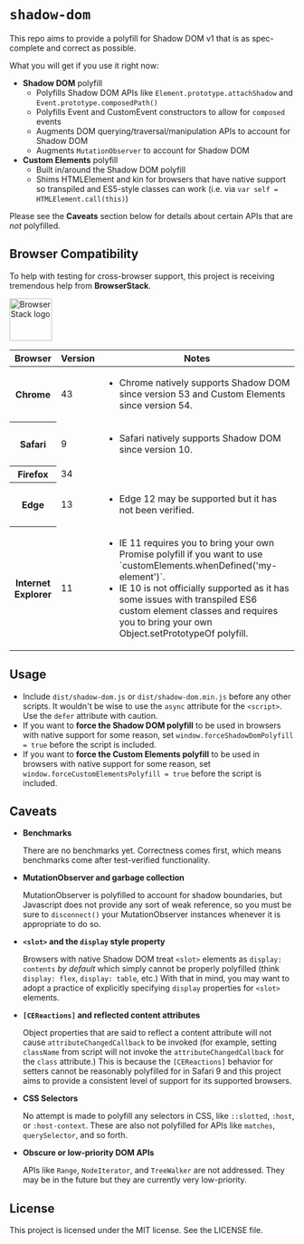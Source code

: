 # `shadow-dom`

This repo aims to provide a polyfill for Shadow DOM v1 that is as spec-complete and correct as possible. 

What you will get if you use it right now:

- **Shadow DOM** polyfill
  - Polyfills Shadow DOM APIs like `Element.prototype.attachShadow` and `Event.prototype.composedPath()`
  - Polyfills Event and CustomEvent constructors to allow for `composed` events
  - Augments DOM querying/traversal/manipulation APIs to account for Shadow DOM
  - Augments `MutationObserver` to account for Shadow DOM
- **Custom Elements** polyfill
  - Built in/around the Shadow DOM polyfill
  - Shims HTMLElement and kin for browsers that have native support so transpiled and ES5-style classes 
    can work (i.e. via `var self = HTMLElement.call(this)`)

Please see the **Caveats** section below for details about certain APIs that are *not* polyfilled.

## Browser Compatibility

To help with testing for cross-browser support, this project is receiving tremendous help from **BrowserStack**.

<a href="https://browserstack.com">
  <img src="https://cdn.rawgit.com/tuespetre/shadow-dom/browserstack-logo/Logo-01.svg" height="75" alt="BrowserStack logo" />
</a>

<table>
  <thead>
    <tr>
      <th>Browser</th>
      <th>Version</th>
      <th>Notes</th>
    </tr>
  </thead>
  <tbody>
    <tr>
      <th>Chrome</th>
      <td>43</td>
      <td>
        <ul>
          <li>Chrome natively supports Shadow DOM since version 53 and Custom Elements since version 54.</li>
        </ul>
      </td>
    </tr>
    <tr>
      <th>Safari</th>
      <td>9</td>
      <td>
        <ul>
          <li>Safari natively supports Shadow DOM since version 10.</li>
        </ul>
      </td>
    </tr>
    <tr>
      <th>Firefox</th>
      <td>34</td>
      <td></td>
    </tr>
    <tr>
      <th>Edge</th>
      <td>13</td>
      <td>
        <ul>
          <li>Edge 12 may be supported but it has not been verified.</li>
        </ul>
      </td>
    </tr>
    <tr>
      <th>Internet Explorer</th>
      <td>11</td>
      <td>
        <ul>
          <li>
            IE 11 requires you to bring your own Promise polyfill if you want to 
            use `customElements.whenDefined('my-element')`.
          </li>
          <li>
            IE 10 is not officially supported as it has some issues with transpiled ES6 
            custom element classes and requires you to bring your own Object.setPrototypeOf polyfill.
          </li>
        </ul>
      </td>
    </tr>
  </tbody>
</table>

## Usage

- Include `dist/shadow-dom.js` or `dist/shadow-dom.min.js` before any other scripts.
It wouldn't be wise to use the `async` attribute for the `<script>`. Use the `defer` 
attribute with caution.
- If you want to **force the Shadow DOM polyfill** to be used in browsers with native support for some reason,
set `window.forceShadowDomPolyfill = true` before the script is included.
- If you want to **force the Custom Elements polyfill** to be used in browsers with native support for some reason,
set `window.forceCustomElementsPolyfill = true` before the script is included.

## Caveats

- **Benchmarks**

  There are no benchmarks yet. Correctness comes first, which means
  benchmarks come after test-verified functionality. 

- **MutationObserver and garbage collection**

  MutationObserver is polyfilled to account for shadow boundaries,
  but Javascript does not provide any sort of weak reference, so you
  must be sure to `disconnect()` your MutationObserver instances 
  whenever it is appropriate to do so.

- **`<slot>` and the `display` style property**

  Browsers with native Shadow DOM treat `<slot>` elements as `display: contents` 
  *by default* which simply cannot be properly polyfilled (think `display: flex`, 
  `display: table`, etc.) With that in mind, you may want to adopt a practice
  of explicitly specifying `display` properties for `<slot>` elements.

- **`[CEReactions]` and reflected content attributes**

  Object properties that are said to reflect a content attribute will not
  cause `attributeChangedCallback` to be invoked (for example, setting `className`
  from script will not invoke the `attributeChangedCallback` for the `class` 
  attribute.) This is because the `[CEReactions]` behavior for setters cannot be 
  reasonably polyfilled for in Safari 9 and this project aims to provide a 
  consistent level of support for its supported browsers.

- **CSS Selectors**

  No attempt is made to polyfill any selectors in CSS, like `::slotted`, `:host`,
  or `:host-context`. These are also not polyfilled for APIs like `matches`,
  `querySelector`, and so forth.
  
- **Obscure or low-priority DOM APIs**

  APIs like `Range`, `NodeIterator`, and `TreeWalker` are not addressed. They
  may be in the future but they are currently very low-priority.

## License

This project is licensed under the MIT license. See the LICENSE file.
